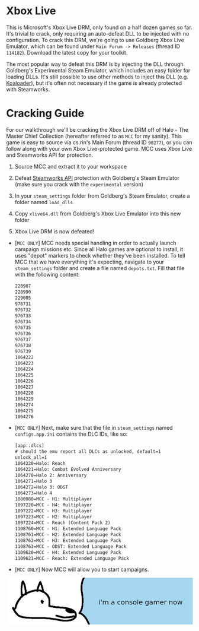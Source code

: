 # **Xbox Live**

This is Microsoft's Xbox Live DRM, only found on a half dozen games so far. It's trivial to crack, only requiring an auto-defeat DLL to be injected with no configuration. To crack this DRM, we're going to use Goldberg Xbox Live Emulator, which can be found under `Main Forum -> Releases` (thread ID `114182`). Download the latest copy for your toolkit.

The most popular way to defeat this DRM is by injecting the DLL through Goldberg's Experimental Steam Emulator, which includes an easy folder for loading DLLs. It's still possible to use other methods to inject this DLL (e.g. [Koaloader](../../Tools/Koaloader/koaloader.md)), but it's often not necessary if the game is already protected with Steamworks.

# Cracking Guide

For our walkthrough we'll be cracking the Xbox Live DRM off of Halo - The Master Chief Collection (hereafter referred to as `MCC` for my sanity). This game is easy to source via cs.rin's Main Forum (thread ID `90277`), or you can follow along with your own Xbox Live-protected game. MCC uses Xbox Live and Steamworks API for protection.

1. Source MCC and extract it to your workspace

2. Defeat [Steamworks API](../Steamworks-API/defeating_steamworks.md) protection with Goldberg's Steam Emulator (make sure you crack with the `experimental` version)

3. In your `steam_settings` folder from Goldberg's Steam Emulator, create a folder named `load_dlls`

4. Copy `xlive64.dll` from Goldberg's Xbox Live Emulator into this new folder

5. Xbox Live DRM is now defeated!

- [`MCC ONLY`] MCC needs special handling in order to actually launch campaign missions etc. Since all Halo games are optional to install, it uses "depot" markers to check whether they've been installed. To tell MCC that we have everything it's expecting, navigate to your `steam_settings` folder and create a file named `depots.txt`. Fill that file with the following content:

    ```
    228987
    228990
    229005
    976731
    976732
    976733
    976734
    976735
    976736
    976737
    976738
    976739
    1064222
    1064223
    1064224
    1064225
    1064226
    1064227
    1064228
    1064229
    1064274
    1064275
    1064276
    ```

- [`MCC ONLY`] Next, make sure that the file in `steam_settings` named `configs.app.ini` contains the DLC IDs, like so:

    ```
    [app::dlcs]
    # should the emu report all DLCs as unlocked, default=1
    unlock_all=1
    1064220=Halo: Reach
    1064221=Halo: Combat Evolved Anniversary
    1064270=Halo 2: Anniversary
    1064271=Halo 3
    1064272=Halo 3: ODST
    1064273=Halo 4
    1080080=MCC - H1: Multiplayer
    1097220=MCC - H4: Multiplayer
    1097222=MCC - H3: Multiplayer
    1097223=MCC - H2: Multiplayer
    1097224=MCC - Reach (Content Pack 2)
    1108760=MCC - H1: Extended Language Pack
    1108761=MCC - H2: Extended Language Pack
    1108762=MCC - H3: Extended Language Pack
    1108763=MCC - ODST: Extended Language Pack
    1109620=MCC - H4: Extended Language Pack
    1109621=MCC - Reach: Extended Language Pack
    ```

- [`MCC ONLY`] Now MCC will allow you to start campaigns.

![wise yote wants to participate in the flame wars](images/console.png "wise yote wants to participate in the flame wars")
